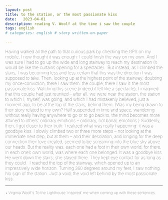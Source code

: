 ```yaml
---
layout: post
title: to the station, or the most passionate kiss
date:   2023-04-01
description: reading V. Woolf at the time i saw the couple
tags: english
# categories: english # story written-on-paper 

---
```


<span style="font-size:14px;font-weight:lighter">
Having walked all the path to that curious park by checking the GPS on my mobile, I now thought it was enough: I could finish the way on my own. And I was sure I had to go up the wide and long stairway to reach my destination (it would be like the curtains opening for a spectacle). 

<span style="font-size:14px;font-weight:lighter">
But instead, as I climbed the stairs, I was becoming less and less certain that this was the direction I was supposed to take. Then, looking up at the highest point of the stairway, doubting my once-conviction, there I saw them: the couple; there I saw it: the most passionate kiss.

<span style="font-size:14px;font-weight:lighter">
Watching this scene (indeed it felt like a spectacle), I imagined that this couple had just reunited – after all, we were near the station, the station to which I, myself, was going, and which I had mistakenly believed, just a moment ago, to be at the top of the stairs, behind them.

<span style="font-size:14px;font-weight:lighter">
(Was my being drawn to their story related to my own? Half suspended in time and space, wandering without really having anywhere to go or to go back to, the mind becomes more attuned to others’ ordinary emotions – ordinary, not banal, emotions.)

<span style="font-size:14px;font-weight:lighter">
Suddenly, then, I got closer to their truth: I realized what was really happening: it was a goodbye kiss.

<span style="font-size:14px;font-weight:lighter">
I slowly climbed two or three more steps – not looking at the immediate next step, but at them – and their desolation, and longing for the deep connection their love created, seemed to be screaming into the blue sky above our heads. But the reality was, each one had a foot in their own world, for there, in each one’s own world, was where each one belonged. It was a goodbye kiss.

<span style="font-size:14px;font-weight:lighter">
He went down the stairs; she stayed there. They kept eye contact for as long as they could. 

<span style="font-size:14px;font-weight:lighter">
I reached the top of the stairway, which opened up to an impressively wide horizon. Turning 360 degrees around my feet, I saw nothing. No sign of the station. Just a void; the void left behind by the most passionate kiss.

<br>

<hr>

<span style="font-size:12px;font-weight:lighter">• Virginia Woolf's To the Lighthouse 'inspired' me when coming up with these sentences.
</span>

<!-- <span style="font-size:14px;font-weight:lighter">this scene impacted me dearly as 
</span> -->